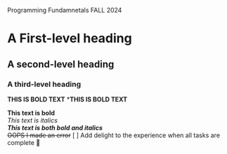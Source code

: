 Programming Fundamnetals FALL 2024
# A First-level heading
## A second-level heading
### A third-level heading
**THIS IS BOLD TEXT**
***THIS IS BOLD TEXT**

**This text is bold**\
*This text is italics*\
***This text is both bold and italics***\
~~OOPS I made an error~~
[ ] Add delight to the experience when all tasks are complete :tada:
